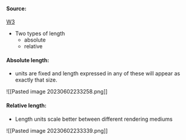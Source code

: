 #### Source:
[W3](https://www.w3schools.com/css/css_units.asp)

* Two types of length
	* absolute
	* relative

#### Absolute length:

* units are fixed and length expressed in any of these will appear as exactly that size.

![[Pasted image 20230602233258.png]]



#### Relative length:

* Length units scale better between different rendering mediums

![[Pasted image 20230602233339.png]]

